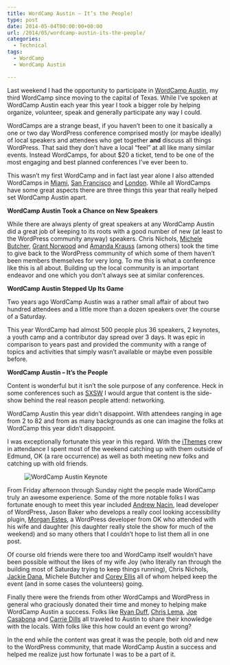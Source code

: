 ```yaml
---
title: WordCamp Austin – It’s the People!
type: post
date: 2014-05-04T00:00:00+00:00
url: /2014/05/wordcamp-austin-its-the-people/
categories:
  - Technical
tags:
  - WordCamp
  - WordCamp Austin

---
```

Last weekend I had the opportunity to participate in <a title="WordCamp Austin 2014" href="http://2014.austin.wordcamp.org" target="_blank" rel="noopener noreferrer">WordCamp Austin</a>, my third WordCamp since moving to the capital of Texas. While I’ve spoken at WordCamp Austin each year this year I took a bigger role by helping organize, volunteer, speak and generally participate any way I could.

WordCamps are a strange beast, if you haven’t been to one it basically a one or two day WordPress conference comprised mostly (or maybe ideally) of local speakers and attendees who get together **and** discuss all things WordPress. That said they don’t have a local “feel” at all like many similar events. Instead WordCamps, for about $20 a ticket, tend to be one of the most engaging and best planned conferences I’ve ever been to.

This wasn’t my first WordCamp and in fact last year alone I also attended WordCamps in <a title="WordCamp Miami 2013" href="http://2013.miami.wordcamp.org" target="_blank" rel="noopener noreferrer">Miami</a>, <a title="WordCamp San Francisco 2013" href="http://2013.sf.wordcamp.org" target="_blank" rel="noopener noreferrer">San Francisco</a> and <a title="WordCamp London 2013" href="http://2013.london.wordcamp.org" target="_blank" rel="noopener noreferrer">London</a>. While all WordCamps have some great aspects there are three things this year that really helped set WordCamp Austin apart.

**WordCamp Austin Took a Chance on New Speakers**

While there are always plenty of great speakers at any WordCamp Austin did a great job of keeping to its roots with a good number of new (at least to the WordPress community anyway) speakers. Chris Nichols, <a title="Michele Butcher" href="http://michelebutcher.com" target="_blank" rel="noopener noreferrer">Michele Butcher</a>, <a title="Grant Norwood" href="http://grantnorwood.com" target="_blank" rel="noopener noreferrer">Grant Norwood</a> and <a title="Amanda Krauss" href="http://techintranslation.com" target="_blank" rel="noopener noreferrer">Amanda Krauss</a> (among others) took the time to give back to the WordPress community of which some of them haven’t been members themselves for very long. To me this is what a conference like this is all about. Building up the local community is an important endeavor and one which you don’t always see at similar conferences.

**WordCamp Austin Stepped Up Its Game**

Two years ago WordCamp Austin was a rather small affair of about two hundred attendees and a little more than a dozen speakers over the course of a Saturday.

This year WordCamp had almost 500 people plus 36 speakers, 2 keynotes, a youth camp and a contributor day spread over 3 days. It was epic in comparison to years past and provided the community with a range of topics and activities that simply wasn’t available or maybe even possible before.

**WordCamp Austin – It’s the People**

Content is wonderful but it isn’t the sole purpose of any conference. Heck in some conferences such as <a title="SXSW" href="http://sxsw.com" target="_blank" rel="noopener noreferrer">SXSW</a> I would argue that content is the side-show behind the real reason people attend: networking.

WordCamp Austin this year didn’t disappoint. With attendees ranging in age from 2 to 82 and from as many backgrounds as one can imagine the folks at WordCamp this year didn’t disappoint.

I was exceptionally fortunate this year in this regard. With the <a title="iThemes.com" href="http://ithemes.com" target="_blank" rel="noopener noreferrer">iThemes</a> crew in attendance I spent most of the weekend catching up with them outside of Edmund, OK (a rare occurrence) as well as both meeting new folks and catching up with old friends.

<div class="wp-block-image">
  <figure class="alignleft"><img decoding="async" src="/images/2014/05/WordCamp-Austin-Audience-150x150-1.jpg" alt="WordCamp Austin Keynote" class="wp-image-6618" /></figure>
</div>

From Friday afternoon through Sunday night the people made WordCamp truly an awesome experience. Some of the more notable folks I was fortunate enough to meet this year included <a title="Nacin" href="http://nacin.com" target="_blank" rel="noopener noreferrer">Andrew Nacin</a>, lead developer of WordPress, Jason Baker who develops a really cool looking accessibility plugin, <a title="Morgan Estes" href="http://www.morganestes.me" target="_blank" rel="noopener noreferrer">Morgan Estes</a>, a WordPress developer from OK who attended with his wife and daughter (his daughter really stole the show for much of the weekend) and so many others that I couldn’t hope to list them all in one post.

Of course old friends were there too and WordCamp itself wouldn’t have been possible without the likes of my wife Joy (who literally ran through the building most of Saturday trying to keep things running), Chris Nichols, <a title="Jackie Dana" href="http://jackiedana.com" target="_blank" rel="noopener noreferrer">Jackie Dana</a>, Michele Butcher and <a title="Corey Ellis" href="https://www.linkedin.com/in/coreyellis/" target="_blank" rel="noopener noreferrer">Corey Ellis</a> all of whom helped keep the event (and in some cases the volunteers) going.

Finally there were the friends from other WordCamps and WordPress in general who graciously donated their time and money to helping make WordCamp Austin a success. Folks like <a title="Ryan Duff" href="http://www.ryanduff.net" target="_blank" rel="noopener noreferrer">Ryan Duff</a>, <a title="Chris Lema" href="http://chrislema.com" target="_blank" rel="noopener noreferrer">Chris Lema</a>, <a title="Joe Casabona" href="http://casabona.org" target="_blank" rel="noopener noreferrer">Joe Casabona</a> and <a title="Carrie Dils" href="http://www.carriedils.com" target="_blank" rel="noopener noreferrer">Carrie Dills</a> all traveled to Austin to share their knowledge with the locals. With folks like this how could an event go wrong?

In the end while the content was great it was the people, both old and new to the WordPress community, that made WordCamp Austin a success and helped me realize just how fortunate I was to be a part of it.